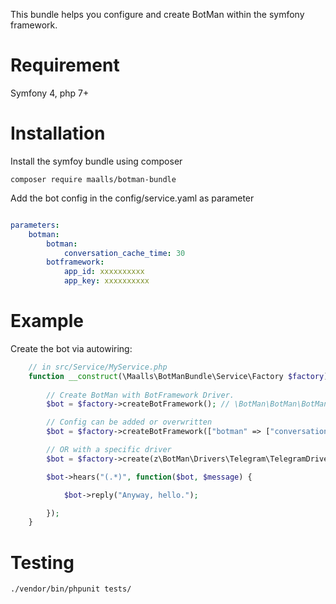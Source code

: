 This bundle helps you configure and create BotMan within the symfony framework.

# Requirement

Symfony 4, php 7+


# Installation

Install the symfoy bundle using composer
```console
composer require maalls/botman-bundle
```

Add the bot config in the config/service.yaml as parameter
``` yaml

parameters:
    botman:
        botman:
            conversation_cache_time: 30
        botframework:
            app_id: xxxxxxxxxx
            app_key: xxxxxxxxxx


```

# Example

Create the bot via autowiring:

```php
    // in src/Service/MyService.php
    function __construct(\Maalls\BotManBundle\Service\Factory $factory) {
        
        // Create BotMan with BotFramework Driver.
        $bot = $factory->createBotFramework(); // \BotMan\BotMan\BotMan

        // Config can be added or overwritten
        $bot = $factory->createBotFramework(["botman" => ["conversation_cache_time" => 5]]); 

        // OR with a specific driver
        $bot = $factory->create(z\BotMan\Drivers\Telegram\TelegramDriver::class, ["telegram" => ["token" => "xxxx"]]);

        $bot->hears("(.*)", function($bot, $message) {

            $bot->reply("Anyway, hello.");

        });
    }
```

# Testing

```console 
./vendor/bin/phpunit tests/
```

